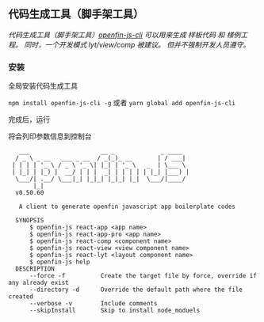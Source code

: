代码生成工具（脚手架工具）
----------------
*代码生成工具（脚手架工具）[openfin-js-cli] 可以用来生成 样板代码 和 様例工程。 同时，一个开发模式 lyt/view/comp 被建议。 但并不强制开发人员遵守。*


### 安装

全局安装代码生成工具

`npm install openfin-js-cli -g` 或者 `yarn global add openfin-js-cli`

完成后，运行

将会列印参数信息到控制台

```text
   ___                    __ _             _ ____  
  / _ \ _ __   ___ _ __  / _(_)_ __       | / ___| 
 | | | | '_ \ / _ \ '_ \| |_| | '_ \   _  | \___ \ 
 | |_| | |_) |  __/ | | |  _| | | | | | |_| |___) |
  \___/| .__/ \___|_| |_|_| |_|_| |_|  \___/|____/ 
       |_|                                         
  v0.50.60

   A client to generate openfin javascript app boilerplate codes

  SYNOPSIS
      $ openfin-js react-app <app name>
      $ openfin-js react-app-pro <app name>
      $ openfin-js react-comp <component name>
      $ openfin-js react-view <view component name>
      $ openfin-js react-lyt <layout component name>
      $ openfin-js help
  DESCRIPTION
      --force -f          Create the target file by force, override if any already exist
      --directory -d      Override the default path where the file created
      --verbose -v        Include comments
      --skipInstall       Skip to install node_moduels
```

[openfin-js-cli]: https://www.npmjs.com/package/openfin-js-cli